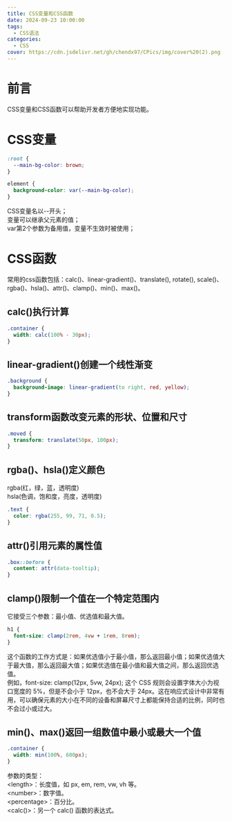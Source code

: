 ```yaml
---
title: CSS变量和CSS函数
date: 2024-09-23 10:00:00
tags:
  - CSS语法
categories:
  - CSS
cover: https://cdn.jsdelivr.net/gh/chendx97/CPics/img/cover%20(2).png
---
```


# 前言
CSS变量和CSS函数可以帮助开发者方便地实现功能。
# CSS变量
```css
:root {
  --main-bg-color: brown;
}

element {
  background-color: var(--main-bg-color);
}
```
CSS变量名以--开头；  
变量可以继承父元素的值；   
var第2个参数为备用值，变量不生效时被使用；
# CSS函数
常用的css函数包括：calc()、linear-gradient()、translate(), rotate(), scale()、rgba()、hsla()、attr()、clamp()、min()、max()。  
## calc()执行计算
```css
.container {
  width: calc(100% - 30px);
}
```
## linear-gradient()创建一个线性渐变
```css
.background {
  background-image: linear-gradient(to right, red, yellow);
}
```
## transform函数改变元素的形状、位置和尺寸
```css
.moved {
  transform: translate(50px, 100px);
}
```
## rgba()、hsla()定义颜色
rgba(红，绿，蓝，透明度)  
hsla(色调，饱和度，亮度，透明度)  
```css
.text {
  color: rgba(255, 99, 71, 0.5);
}
```
## attr()引用元素的属性值
```css
.box::before {
  content: attr(data-tooltip);
}
```
## clamp()限制一个值在一个特定范围内
它接受三个参数：最小值、优选值和最大值。
```css
h1 {
  font-size: clamp(2rem, 4vw + 1rem, 8rem);
}
 ```
这个函数的工作方式是：如果优选值小于最小值，那么返回最小值；如果优选值大于最大值，那么返回最大值；如果优选值在最小值和最大值之间，那么返回优选值。   
例如，font-size: clamp(12px, 5vw, 24px); 这个 CSS 规则会设置字体大小为视口宽度的 5%，但是不会小于 12px，也不会大于 24px。这在响应式设计中非常有用，可以确保元素的大小在不同的设备和屏幕尺寸上都能保持合适的比例，同时也不会过小或过大。   
## min()、max()返回一组数值中最小或最大一个值
```css
.container {
  width: min(100%, 600px);
}
```
参数的类型：   
\<length>：长度值，如 px, em, rem, vw, vh 等。   
\<number>：数字值。   
\<percentage>：百分比。   
\<calc()>：另一个 calc() 函数的表达式。
